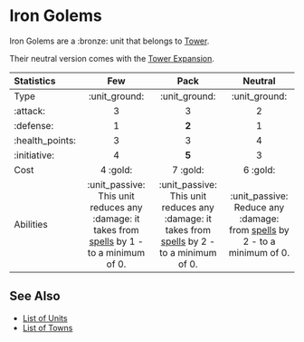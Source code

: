 # Iron Golems

Iron Golems are a :bronze: unit that belongs to [Tower](../towns/tower.md).

Their neutral version comes with the [Tower Expansion](../content.md).


| Statistics | Few | Pack | Neutral |
| :--- | :---: | :---: | :---: |
| Type | :unit_ground: | :unit_ground: | :unit_ground: |
| :attack: | 3 | 3 | 2 |
| :defense: | 1 | **2** | 1 |
| :health_points: | 3 | 3 | 4 |
| :initiative: | 4 | **5** | 3 |
| Cost | 4 :gold: | 7 :gold: | 6 :gold: |
| Abilities | :unit_passive: This unit reduces any :damage: it takes from [spells](../spells.md) by 1 - to a minimum of 0. | :unit_passive: This unit reduces any :damage: it takes from [spells](../spells.md) by 2 - to a minimum of 0. | :unit_passive: Reduce any :damage: from [spells](spells.md) by 2 - to a minimum of 0. |


## See Also

- [List of Units](../units.md)
- [List of Towns](../towns.md)
